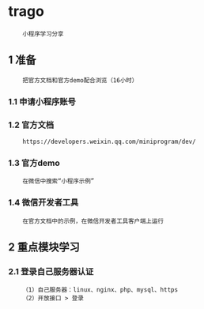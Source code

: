 # trago
		小程序学习分享
## 1 准备
		把官方文档和官方demo配合浏览（16小时）
### 1.1 申请小程序账号
### 1.2 官方文档
		https://developers.weixin.qq.com/miniprogram/dev/
### 1.3 官方demo
		在微信中搜索“小程序示例”
### 1.4 微信开发者工具
		在官方文档中的示例，在微信开发者工具客户端上运行		
## 2 重点模块学习
### 2.1 登录自己服务器认证
		（1）自己服务器：linux、nginx、php、mysql、https
		（2）开放接口 > 登录
